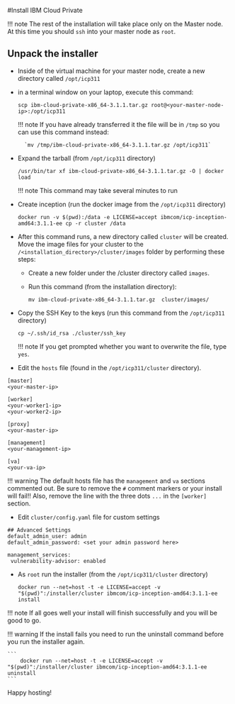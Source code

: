 #Install IBM Cloud Private

!!! note
    The rest of the installation will take place only on the Master node.  At this time you should `ssh` into your master node as `root`.


## Unpack the installer

- Inside of the virtual machine for your master node, create a new directory called `/opt/icp311`
- in a terminal window on your laptop, execute this command:

    ```
    scp ibm-cloud-private-x86_64-3.1.1.tar.gz root@<your-master-node-ip>:/opt/icp311
    ```

    !!! note
        If you have already transferred it the file will be in `/tmp` so you can use this command instead:

        `mv /tmp/ibm-cloud-private-x86_64-3.1.1.tar.gz /opt/icp311`

- Expand the tarball (from `/opt/icp311` directory)

    ```
    /usr/bin/tar xf ibm-cloud-private-x86_64-3.1.1.tar.gz -O | docker load
    ```

    !!! note
        This command may take several minutes to run

- Create inception (run the docker image from the `/opt/icp311` directory)

    ```
    docker run -v $(pwd):/data -e LICENSE=accept ibmcom/icp-inception-amd64:3.1.1-ee cp -r cluster /data
    ```

- After this command runs, a new directory called `cluster` will be created.  Move the image files for your cluster to the `/<installation_directory>/cluster/images` folder by performing these steps:

    - Create a new folder under the /cluster directory called `images`. 
    - Run this command (from the installation directory):

        ```
        mv ibm-cloud-private-x86_64-3.1.1.tar.gz  cluster/images/
        ```

- Copy the SSH Key to the keys (run this command from the `/opt/icp311` directory)

    ```
    cp ~/.ssh/id_rsa ./cluster/ssh_key
    ```

    !!! note
        If you get prompted whether you want to overwrite the file, type `yes`.

- Edit the `hosts` file (found in the `/opt/icp311/cluster` directory).

```
[master]
<your-master-ip>

[worker]
<your-worker1-ip>
<your-worker2-ip>

[proxy]
<your-master-ip>

[management]
<your-management-ip>

[va]
<your-va-ip>
```

!!! warning
    The default hosts file has the `management` and `va` sections commented out.  Be sure to remove the `#` comment markers or your install will fail!!  Also, remove the line with the three dots `...` in the `[worker]` section.

- Edit `cluster/config.yaml` file for custom settings

```
## Advanced Settings
default_admin_user: admin
default_admin_password: <set your admin password here>

management_services:
 vulnerability-advisor: enabled
```

- As `root` run the installer (from the `/opt/icp311/cluster` directory)

    ```
    docker run --net=host -t -e LICENSE=accept -v "$(pwd)":/installer/cluster ibmcom/icp-inception-amd64:3.1.1-ee install
    ```

!!! note
    If all goes well your install will finish successfully and you will be good to go.

!!! warning
    If the install fails you need to run the uninstall command before you run the installer again.

    ```
        docker run --net=host -t -e LICENSE=accept -v "$(pwd)":/installer/cluster ibmcom/icp-inception-amd64:3.1.1-ee uninstall
    ```

Happy hosting!
